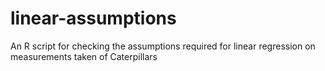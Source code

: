 # linear-assumptions
An R script for checking the assumptions required for linear regression on measurements taken of Caterpillars
